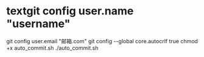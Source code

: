 # textgit config user.name "username"
git config user.email "邮箱.com"
git config --global core.autocrlf true
chmod +x auto_commit.sh
./auto_commit.sh
